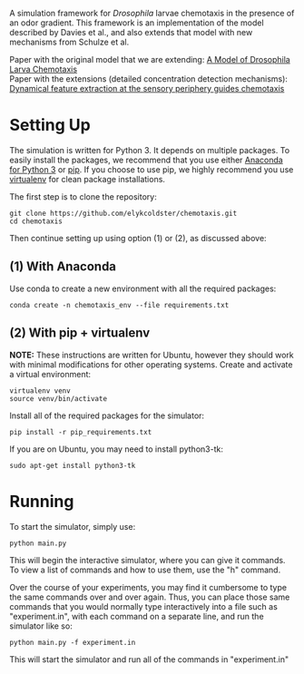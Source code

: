 A simulation framework for *Drosophila* larvae chemotaxis in the presence of an odor gradient. This framework is an implementation of the model described by Davies et al., and also extends that model with new mechanisms from Schulze et al.

Paper with the original model that we are extending: [A Model of Drosophila Larva Chemotaxis](http://journals.plos.org/ploscompbiol/article?id=10.1371/journal.pcbi.1004606)  
Paper with the extensions (detailed concentration detection mechanisms): [Dynamical feature extraction at the sensory periphery guides chemotaxis](https://elifesciences.org/content/4/e06694)  

# Setting Up 
The simulation is written for Python 3. It depends on multiple packages. To easily install the packages, we recommend that you use either [Anaconda for Python 3](https://www.continuum.io/downloads) or [pip](https://pip.pypa.io/en/stable/installing/). If you choose to use pip, we highly recommend you use [virtualenv](https://virtualenv.pypa.io/en/stable/installation/) for clean package installations.

The first step is to clone the repository:
```
git clone https://github.com/elykcoldster/chemotaxis.git
cd chemotaxis
```
Then continue setting up using option (1) or (2), as discussed above:
## (1) With Anaconda
Use conda to create a new environment with all the required packages:
```
conda create -n chemotaxis_env --file requirements.txt
```
## (2) With pip + virtualenv
**NOTE:** These instructions are written for Ubuntu, however they should work with minimal modifications for other operating systems.
Create and activate a virtual environment:
```
virtualenv venv
source venv/bin/activate
```
Install all of the required packages for the simulator:
```
pip install -r pip_requirements.txt
```
If you are on Ubuntu, you may need to install python3-tk:
```
sudo apt-get install python3-tk
```
# Running
To start the simulator, simply use:
```
python main.py
```
This will begin the interactive simulator, where you can give it commands. To view a list of commands and how to use them, use the "h" command.

Over the course of your experiments, you may find it cumbersome to type the same commands over and over again. Thus, you can place those same commands that you would normally type interactively into a file such as "experiment.in", with each command on a separate line, and run the simulator like so:
```
python main.py -f experiment.in
```
This will start the simulator and run all of the commands in "experiment.in"
